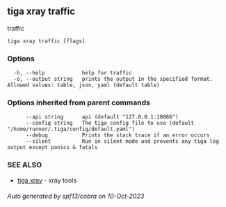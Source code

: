 ## tiga xray traffic

traffic

```
tiga xray traffic [flags]
```

### Options

```
  -h, --help            help for traffic
  -o, --output string   prints the output in the specified format. Allowed values: table, json, yaml (default table)
```

### Options inherited from parent commands

```
      --api string      api (default "127.0.0.1:10086")
      --config string   The tiga config file to use (default "/home/runner/.tiga/config/default.yaml")
      --debug           Prints the stack trace if an error occurs
      --silent          Run in silent mode and prevents any tiga log output except panics & fatals
```

### SEE ALSO

* [tiga xray](tiga_xray.md)	 - xray tools

###### Auto generated by spf13/cobra on 10-Oct-2023
